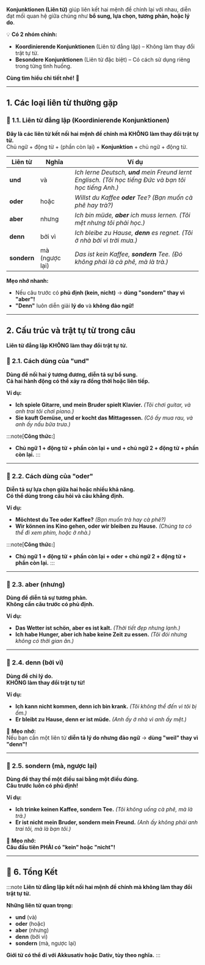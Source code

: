 
**Konjunktionen (Liên từ)** giúp liên kết hai mệnh đề chính lại với nhau, diễn đạt mối quan hệ giữa chúng như **bổ sung, lựa chọn, tương phản, hoặc lý do**.

💡 **Có 2 nhóm chính:**  
- **Koordinierende Konjunktionen** (Liên từ đẳng lập) – Không làm thay đổi trật tự từ.  
- **Besondere Konjunktionen** (Liên từ đặc biệt) – Có cách sử dụng riêng trong từng tình huống.

**Cùng tìm hiểu chi tiết nhé!** 🚀

---

## **1. Các loại liên từ thường gặp**

### **🔹 1.1. Liên từ đẳng lập (Koordinierende Konjunktionen)**

**Đây là các liên từ kết nối hai mệnh đề chính mà KHÔNG làm thay đổi trật tự từ.**  
  Chủ ngữ + động từ + (phần còn lại) + **Konjunktion** + chủ ngữ + động từ.

|**Liên từ**|**Nghĩa**|**Ví dụ**|
|---|---|---|
|**und**|và|_Ich lerne Deutsch, **und** mein Freund lernt Englisch._ _(Tôi học tiếng Đức và bạn tôi học tiếng Anh.)_|
|**oder**|hoặc|_Willst du Kaffee **oder** Tee?_ _(Bạn muốn cà phê hay trà?)_|
|**aber**|nhưng|_Ich bin müde, **aber** ich muss lernen._ _(Tôi mệt nhưng tôi phải học.)_|
|**denn**|bởi vì|_Ich bleibe zu Hause, **denn** es regnet._ _(Tôi ở nhà bởi vì trời mưa.)_|
|**sondern**|mà (ngược lại)|_Das ist kein Kaffee, **sondern** Tee._ _(Đó không phải là cà phê, mà là trà.)_|

**Mẹo nhớ nhanh:**  

- Nếu câu trước có **phủ định (kein, nicht)** → **dùng "sondern" thay vì "aber"!**  
- **"Denn"** luôn diễn giải **lý do** và **không đảo ngữ!**

---

## **2. Cấu trúc và trật tự từ trong câu**

**Liên từ đẳng lập KHÔNG làm thay đổi trật tự từ.**

### **🔹 2.1. Cách dùng của "und"**

  **Dùng để nối hai ý tương đương, diễn tả sự bổ sung.**  
  **Cả hai hành động có thể xảy ra đồng thời hoặc liên tiếp.**

**Ví dụ:**

- **Ich spiele Gitarre, und mein Bruder spielt Klavier.** _(Tôi chơi guitar, và anh trai tôi chơi piano.)_
- **Sie kauft Gemüse, und er kocht das Mittagessen.** _(Cô ấy mua rau, và anh ấy nấu bữa trưa.)_

:::note[**Công thức:**]
- **Chủ ngữ 1 + động từ + phần còn lại + und + chủ ngữ 2 + động từ + phần còn lại.**
:::

---

### **🔹 2.2. Cách dùng của "oder"**

  **Diễn tả sự lựa chọn giữa hai hoặc nhiều khả năng.**  
  **Có thể dùng trong câu hỏi và câu khẳng định.**

**Ví dụ:**

- **Möchtest du Tee oder Kaffee?** _(Bạn muốn trà hay cà phê?)_
- **Wir können ins Kino gehen, oder wir bleiben zu Hause.** _(Chúng ta có thể đi xem phim, hoặc ở nhà.)_

:::note[**Công thức:**]
- **Chủ ngữ 1 + động từ + phần còn lại + oder + chủ ngữ 2 + động từ + phần còn lại.**
:::

---
### **🔹 2.3. aber (nhưng)**

  **Dùng để diễn tả sự tương phản.**  
  **Không cần câu trước có phủ định.**

**Ví dụ:**

- **Das Wetter ist schön, aber es ist kalt.** _(Thời tiết đẹp nhưng lạnh.)_
- **Ich habe Hunger, aber ich habe keine Zeit zu essen.** _(Tôi đói nhưng không có thời gian ăn.)_

---

### **🔹 2.4. denn (bởi vì)**

  **Dùng để chỉ lý do.**  
  **KHÔNG làm thay đổi trật tự từ!**

**Ví dụ:**

- **Ich kann nicht kommen, denn ich bin krank.** _(Tôi không thể đến vì tôi bị ốm.)_
- **Er bleibt zu Hause, denn er ist müde.** _(Anh ấy ở nhà vì anh ấy mệt.)_

📌 **Mẹo nhớ:**  
Nếu bạn cần một liên từ **diễn tả lý do nhưng đảo ngữ** → **dùng "weil" thay vì "denn"!**

---

### **🔹 2.5. sondern (mà, ngược lại)**

  **Dùng để thay thế một điều sai bằng một điều đúng.**  
  **Câu trước luôn có phủ định!**

**Ví dụ:**

- **Ich trinke keinen Kaffee, sondern Tee.** _(Tôi không uống cà phê, mà là trà.)_
- **Er ist nicht mein Bruder, sondern mein Freund.** _(Anh ấy không phải anh trai tôi, mà là bạn tôi.)_

📌 **Mẹo nhớ:**  
**Câu đầu tiên PHẢI có "kein" hoặc "nicht"!**

---
## **🎯 6. Tổng Kết**

:::note
**Liên từ đẳng lập kết nối hai mệnh đề chính mà không làm thay đổi trật tự từ.**  

**Những liên từ quan trọng:**  

- **und** (và)  
- **oder** (hoặc)  
- **aber** (nhưng) 
- **denn** (bởi vì)  
- **sondern** (mà, ngược lại)

**Giới từ có thể đi với Akkusativ hoặc Dativ, tùy theo nghĩa.**
:::